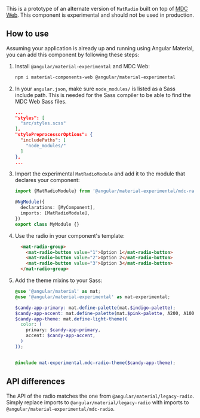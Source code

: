 This is a prototype of an alternate version of `MatRadio` built on top of
[MDC Web](https://github.com/material-components/material-components-web). This component is experimental and should not be used in production.

## How to use
Assuming your application is already up and running using Angular Material, you can add this component by following these steps:

1. Install `@angular/material-experimental` and MDC Web:

   ```bash
   npm i material-components-web @angular/material-experimental
   ```

2. In your `angular.json`, make sure `node_modules/` is listed as a Sass include path. This is
   needed for the Sass compiler to be able to find the MDC Web Sass files.

   ```json
   ...
   "styles": [
     "src/styles.scss"
   ],
   "stylePreprocessorOptions": {
     "includePaths": [
       "node_modules/"
     ]
   },
   ...
   ```

3. Import the experimental `MatRadioModule` and add it to the module that declares your component:

   ```ts
   import {MatRadioModule} from '@angular/material-experimental/mdc-radio';

   @NgModule({
     declarations: [MyComponent],
     imports: [MatRadioModule],
   })
   export class MyModule {}
   ```

4. Use the radio in your component's template:

   ```html
     <mat-radio-group>
       <mat-radio-button value="1">Option 1</mat-radio-button>
       <mat-radio-button value="2">Option 2</mat-radio-button>
       <mat-radio-button value="3">Option 3</mat-radio-button>
     </mat-radio-group>
   ```

5. Add the theme mixins to your Sass:

   ```scss
   @use '@angular/material' as mat;
   @use '@angular/material-experimental' as mat-experimental;

   $candy-app-primary: mat.define-palette(mat.$indigo-palette);
   $candy-app-accent: mat.define-palette(mat.$pink-palette, A200, A100, A400);
   $candy-app-theme: mat.define-light-theme((
     color: (
       primary: $candy-app-primary,
       accent: $candy-app-accent,
     )
   ));


   @include mat-experimental.mdc-radio-theme($candy-app-theme);
   ```

## API differences

The API of the radio matches the one from `@angular/material/legacy-radio`. Simply replace imports to
`@angular/material/legacy-radio` with imports to `@angular/material-experimental/mdc-radio`.
